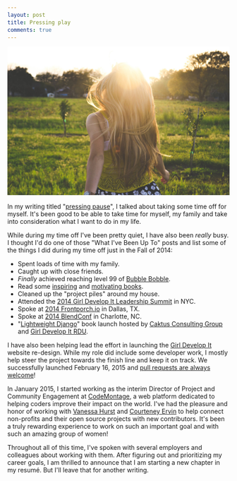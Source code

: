 ```yaml
---
layout: post
title: Pressing play
comments: true
---
```


![Running Towards Tomorrow](/assets/images/running-towards-sun.jpg)

In my writing titled "[pressing pause](/blog/2014/08/26/pressing-pause/)", I talked about taking some time off for myself. It's been good to be able to take time for myself, my family and take into consideration what I want to do in my life.

While during my time off I've been pretty quiet, I have also been *really* busy. I thought I'd do one of those "What I've Been Up To" posts and list some of the things I did during my time off just in the Fall of 2014:

- Spent loads of time with my family.
- Caught up with close friends.
- *Finally* achieved reaching level 99 of [Bubble Bobble](http://en.wikipedia.org/wiki/Bubble_Bobble).
- Read some [inspiring](http://www.amazon.com/Bird-Some-Instructions-Writing-Life/dp/0385480016) and [motivating books](http://www.amazon.com/Yes-Please-Amy-Poehler/dp/0062268341/).
- Cleaned up the "project piles" around my house.
- Attended the [2014 Girl Develop It Leadership Summit](http://f.cl.ly/items/2g0r0v1b282o3b2E3b2Y/summit2014-groupfoto.png) in NYC.
- Spoke at [2014 Frontporch.io](http://frontporch.io/) in Dallas, TX.
- Spoke at [2014 BlendConf](http://2014.blendconf.com/) in Charlotte, NC.
- "[Lightweight Django](http://bit.ly/lightweightdjango)" book launch hosted by [Caktus Consulting Group](http://caktusgroup.com) and [Girl Develop It RDU](http://www.meetup.com/Girl-Develop-It-RDU/).

I have also been helping lead the effort in launching the [Girl Develop It](http://girldevelopit.com) website re-design. While my role did include some developer work, I mostly help steer the project towards the finish line and keep it on track. We successfully launched February 16, 2015 and [pull requests are always welcome](https://github.com/girldevelopit/gdi-new-site)!

In January 2015, I started working as the interim Director of Project and Community Engagement at [CodeMontage](http://codemontage.com), a web platform dedicated to helping coders improve their impact on the world. I've had the pleasure and honor of working with [Vanessa Hurst](https://twitter.com/dbness) and [Courteney Ervin](https://twitter.com/courteneyervin) to help connect non-profits and their open source projects with new contributors. It's been a truly rewarding experience to work on such an important goal and with such an amazing group of women! 

Throughout all of this time, I've spoken with several employers and colleagues about working with them. After figuring out and prioritizing my career goals, I am thrilled to announce that I am starting a new chapter in my resumé. But I'll leave that for another writing.